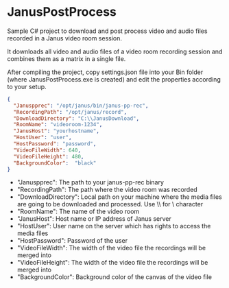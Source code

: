 # JanusPostProcess
Sample C# project to download and post process video and audio files recorded in a Janus video room session.

It downloads all video and audio files of a video room recording session and combines them as a matrix in a single file.

After compiling the project, copy settings.json file into your Bin folder (where JanusPostProcess.exe is created) and edit the properties according to your setup.
```json
{
  "Januspprec": "/opt/janus/bin/janus-pp-rec",
  "RecordingPath": "/opt/janus/record",
  "DownloadDirectory": "C:\\JanusDownload",
  "RoomName": "videoroom-1234",
  "JanusHost": "yourhostname",
  "HostUser": "user",
  "HostPassword": "password",
  "VideoFileWidth": 640,
  "VideoFileHeight": 480,
  "BackgroundColor":  "black"
}
```
* "Januspprec": The path to your janus-pp-rec binary
* "RecordingPath": The path where the video room was recorded
* "DownloadDirectory": Local path on your machine where the media files are going to be downloaded and processed. Use \\\\ for \ character
* "RoomName": The name of the video room
* "JanusHost": Host name or IP address of Janus server
* "HostUser": User name on the server which has rights to access the media files
* "HostPassword": Password of the user
* "VideoFileWidth": The width of the video file the recordings will be merged into
* "VideoFileHeight": The width of the video file the recordings will be merged into
* "BackgroundColor": Background color of the canvas of the video file
